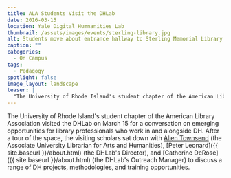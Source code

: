 ```yaml
---
title: ALA Students Visit the DHLab
date: 2016-03-15
location: Yale Digital Humnanities Lab
thumbnail: /assets/images/events/sterling-library.jpg
alt: Students move about entrance hallway to Sterling Memorial Library.
caption: ""
categories: 
  - On Campus
tags:
  - Pedagogy
spotlight: false 
image_layout: landscape
teaser: |
  "The University of Rhode Island's student chapter of the American Library Association visited the DHLab on March 15 for a conversation on emerging opportunities for library professionals who work in..."
---
```


The University of Rhode Island's student chapter of the American Library Association visited the DHLab on March 15 for a conversation on emerging opportunities for library professionals who work in and alongside DH. After a tour of the space, the visiting scholars sat down with [Allen Townsend](http://resources.library.yale.edu/StaffDirectory/detail.aspx?q=1) (the Associate University Librarian for Arts and Humanities), [Peter Leonard]({{ site.baseurl }}/about.html) (the DHLab's Director), and [Catherine DeRose]({{ site.baseurl }}/about.html) (the DHLab's Outreach Manager) to discuss a range of DH projects, methodologies, and training opportunities.